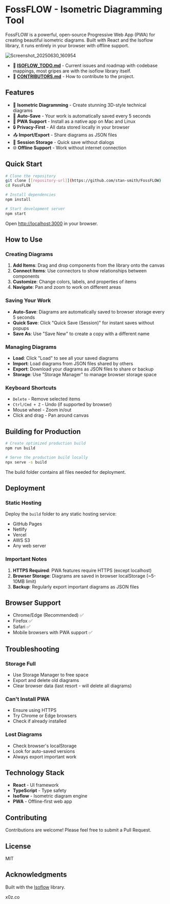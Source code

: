 # FossFLOW - Isometric Diagramming Tool

FossFLOW is a powerful, open-source Progressive Web App (PWA) for creating beautiful isometric diagrams. Built with React and the Isoflow library, it runs entirely in your browser with offline support.

![Screenshot_20250630_160954](https://github.com/user-attachments/assets/e7f254ad-625f-4b8a-8efc-5293b5be9d55)



- **📝 [ISOFLOW_TODO.md](https://github.com/stan-smith/isoflow/blob/main/ISOFLOW_TODO.md)** - Current issues and roadmap with codebase mappings, most gripes are with the isoflow library itself.
- **🤝 [CONTRIBUTORS.md](https://github.com/stan-smith/isoflow/blob/main/CONTRIBUTORS.md)** - How to contribute to the project.


## Features

- 🎨 **Isometric Diagramming** - Create stunning 3D-style technical diagrams
- 💾 **Auto-Save** - Your work is automatically saved every 5 seconds
- 📱 **PWA Support** - Install as a native app on Mac and Linux
- 🔒 **Privacy-First** - All data stored locally in your browser
- 📤 **Import/Export** - Share diagrams as JSON files
- 🎯 **Session Storage** - Quick save without dialogs
- 🌐 **Offline Support** - Work without internet connection

## Quick Start

```bash
# Clone the repository
git clone [[repository-url]](https://github.com/stan-smith/FossFLOW)
cd FossFLOW

# Install dependencies
npm install

# Start development server
npm start
```

Open [http://localhost:3000](http://localhost:3000) in your browser.

## How to Use

### Creating Diagrams

1. **Add Items**: Drag and drop components from the library onto the canvas
2. **Connect Items**: Use connectors to show relationships between components
3. **Customize**: Change colors, labels, and properties of items
4. **Navigate**: Pan and zoom to work on different areas

### Saving Your Work

- **Auto-Save**: Diagrams are automatically saved to browser storage every 5 seconds
- **Quick Save**: Click "Quick Save (Session)" for instant saves without popups
- **Save As**: Use "Save New" to create a copy with a different name

### Managing Diagrams

- **Load**: Click "Load" to see all your saved diagrams
- **Import**: Load diagrams from JSON files shared by others
- **Export**: Download your diagrams as JSON files to share or backup
- **Storage**: Use "Storage Manager" to manage browser storage space

### Keyboard Shortcuts

- `Delete` - Remove selected items
- `Ctrl/Cmd + Z` - Undo (if supported by browser)
- Mouse wheel - Zoom in/out
- Click and drag - Pan around canvas

## Building for Production

```bash
# Create optimized production build
npm run build

# Serve the production build locally
npx serve -s build
```

The build folder contains all files needed for deployment.

## Deployment

### Static Hosting

Deploy the `build` folder to any static hosting service:
- GitHub Pages
- Netlify
- Vercel
- AWS S3
- Any web server

### Important Notes

1. **HTTPS Required**: PWA features require HTTPS (except localhost)
2. **Browser Storage**: Diagrams are saved in browser localStorage (~5-10MB limit)
3. **Backup**: Regularly export important diagrams as JSON files

## Browser Support

- Chrome/Edge (Recommended) ✅
- Firefox ✅
- Safari ✅
- Mobile browsers with PWA support ✅

## Troubleshooting

### Storage Full
- Use Storage Manager to free space
- Export and delete old diagrams
- Clear browser data (last resort - will delete all diagrams)

### Can't Install PWA
- Ensure using HTTPS
- Try Chrome or Edge browsers
- Check if already installed

### Lost Diagrams
- Check browser's localStorage
- Look for auto-saved versions
- Always export important work

## Technology Stack

- **React** - UI framework
- **TypeScript** - Type safety
- **Isoflow** - Isometric diagram engine
- **PWA** - Offline-first web app

## Contributing

Contributions are welcome! Please feel free to submit a Pull Request.

## License

MIT

## Acknowledgments

Built with the [Isoflow](https://github.com/markmanx/isoflow) library.

x0z.co

